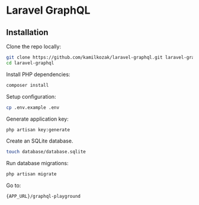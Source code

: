 # Laravel GraphQL

## Installation

Clone the repo locally:

```sh
git clone https://github.com/kamilkozak/laravel-graphql.git laravel-graphql
cd laravel-graphql
```

Install PHP dependencies:

```sh
composer install
```

Setup configuration:

```sh
cp .env.example .env
```

Generate application key:

```sh
php artisan key:generate
```

Create an SQLite database.

```sh
touch database/database.sqlite
```

Run database migrations:

```sh
php artisan migrate
```

Go to:

```sh
{APP_URL}/graphql-playground
```
